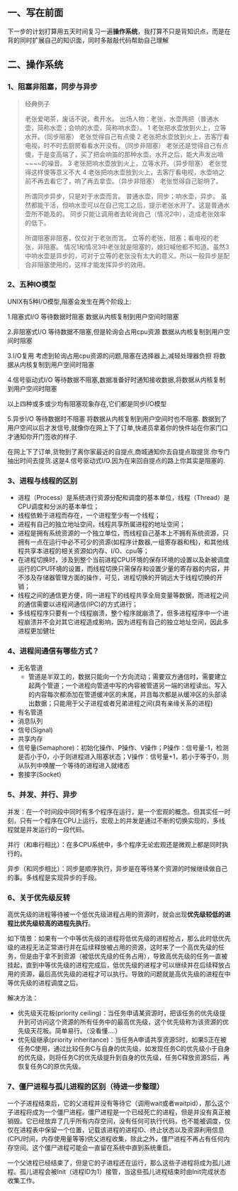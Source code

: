 ## 一、写在前面

下一步的计划打算用五天时间复习一遍**操作系统**，我打算不只是背知识点，而是在背的同时扩展自己的知识面，同时多敲敲代码帮助自己理解

## 二、操作系统

### 1、阻塞非阻塞，同步与异步

> 经典例子
>
> 老张爱喝茶，废话不说，煮开水。 出场人物：老张，水壶两把（普通水壶，简称水壶；会响的水壶，简称响水壶）。 1 老张把水壶放到火上，立等水开。（同步阻塞） 老张觉得自己有点傻 2 老张把水壶放到火上，去客厅看电视，时不时去厨房看看水开没有。（同步非阻塞） 老张还是觉得自己有点傻，于是变高端了，买了把会响笛的那种水壶。水开之后，能大声发出嘀~~~~的噪音。 3 老张把响水壶放到火上，立等水开。（异步阻塞） 老张觉得这样傻等意义不大 4 老张把响水壶放到火上，去客厅看电视，水壶响之前不再去看它了，响了再去拿壶。（异步非阻塞） 老张觉得自己聪明了。
>
> 所谓同步异步，只是对于水壶而言。 普通水壶，同步；响水壶，异步。 虽然都能干活，但响水壶可以在自己完工之后，提示老张水开了。这是普通水壶所不能及的。 同步只能让调用者去轮询自己（情况2中），造成老张效率的低下。
>
> 所谓阻塞非阻塞，仅仅对于老张而言。 立等的老张，阻塞；看电视的老张，非阻塞。 情况1和情况3中老张就是阻塞的，媳妇喊他都不知道。虽然3中响水壶是异步的，可对于立等的老张没有太大的意义。所以一般异步是配合非阻塞使用的，这样才能发挥异步的效用。



### 2、五种IO模型

UNIX有5种I/O模型,阻塞会发生在两个阶段上:

1.阻塞式I/O 等待数据时阻塞 数据从内核复制到用户空间时阻塞 

2.非阻塞式I/O 等待数据不阻塞,但是轮询会占用cpu资源 数据从内核复制到用户空间时阻塞 

3.I/O复用 考虑到轮询占用cpu资源的问题,阻塞在选择器上,减轻处理器负担 将数据从内核复制到用户空间时阻塞

4.信号驱动式I/O 等待数据不阻塞,数据准备好时通知接收数据,将数据从内核复制到用户空间时阻塞

以上四种或多或少均有阻塞现象存在,它们都是同步I/O模型

5.异步I/O 等待数据时不阻塞 将数据从内核复制到用户空间时也不阻塞. 数据到了用户空间以后才发信号,就像你在网上下了订单,快递员拿着你的快件站在你家门口才通知你开门签收的样子.

在网上下了订单,货物到了离你家最近的自提点,商城通知你去自提点取提货.你专门抽出时间去提货.这是4.信号驱动式I/O.因为在来回自提点的路上你其实是阻塞的.

### 3、进程与线程的区别

- 进程（Process）是系统进行资源分配和调度的基本单位，线程（Thread）是CPU调度和分派的基本单位；
- 线程依赖于进程而存在，一个进程至少有一个线程；
- 进程有自己的独立地址空间，线程共享所属进程的地址空间；
- 进程是拥有系统资源的一个独立单位，而线程自己基本上不拥有系统资源，只拥有一点在运行中必不可少的资源(如程序计数器,一组寄存器和栈)，和其他线程共享本进程的相关资源如内存、I/O、cpu等；
- 在进程切换时，涉及到整个当前进程CPU环境的保存环境的设置以及新被调度运行的CPU环境的设置，而线程切换只需保存和设置少量的寄存器的内容，并不涉及存储器管理方面的操作，可见，进程切换的开销远大于线程切换的开销；
- 线程之间的通信更方便，同一进程下的线程共享全局变量等数据，而进程之间的通信需要以进程间通信(IPC)的方式进行；
- 多线程程序只要有一个线程崩溃，整个程序就崩溃了，但多进程程序中一个进程崩溃并不会对其它进程造成影响，因为进程有自己的独立地址空间，因此多进程更加健壮

### 4、进程间通信有哪些方式？

- 无名管道
  - 管道是半双工的，数据只能向一个方向流动；需要双方通信时，需要建立起两个管道；一个进程向管道中写的内容被管道另一端的进程读出。写入的内容每次都添加在管道缓冲区的末尾，并且每次都是从缓冲区的头部读出数据；只能用于父子进程或者兄弟进程之间(具有亲缘关系的进程)
- 有名管道
- 消息队列
- 信号(Signal)
- 共享内存
- 信号量(Semaphore)：初始化操作、P操作、V操作；P操作：信号量-1，检测是否小于0，小于则进程进入阻塞状态；V操作：信号量+1，若小于等于0，则从队列中唤醒一个等待的进程进入就绪态
- 套接字(Socket)

### 5、并发、并行、异步

并发：在一个时间段中同时有多个程序在运行，是一个宏观的概念。但其实任一时刻，只有一个程序在CPU上运行，宏观上的并发是通过不断的切换实现的，多线程就是并发运行的一段代码。

并行（和串行相比）：在多CPU系统中，多个程序无论宏观还是微观上都是同时执行的。

异步（和同步相比）：同步是顺序执行，异步是在等待某个资源的时候继续做自己的事。多线程是实现异步的手段。

### 6、关于优先级反转

高优先级的进程等待被一个低优先级进程占用的资源时，就会出现**优先级较低的进程比优先级较高的进程先执行**。

如下情景：如果有一个中等优先级的进程将低优先级的进程抢占，那么此时低优先级的进程无法正常进行并在后续释放被占用的资源，这时来了一个高优先级的任务，但是由于拿不到资源（被低优先级的任务占用），导致高优先级的任务一直被挂起，直到中等优先级的进程完成后，低优先级的进程才可以继续并在后续释放占用的资源，最后高优先级的进程才可以执行。导致的问题就是高优先级的进程在中等优先级的进程调度之后。

解决方法：

- 优先级天花板(priority ceiling)：当任务申请某资源时，把该任务的优先级提升到可访问这个资源的所有任务中的最高优先级，这个优先级称为该资源的优先级天花板。简单易行。（没看懂....）
- 优先级继承(priority inheritance)：当任务A申请共享资源S时，如果S正在被任务C使用，通过比较任务C与自身的优先级，如发现任务C的优先级小于自身的优先级，则将任务C的优先级提升到自身的优先级，任务C释放资源S后，再恢复任务C的原优先级。

### 7、僵尸进程与孤儿进程的区别（待进一步整理）

一个子进程结束后，它的父进程并没有等待它（调用wait或者waitpid），那么这个子进程将成为一个僵尸进程。僵尸进程是一个已经死亡的进程，但是并没有真正被销毁。它已经放弃了几乎所有内存空间，没有任何可执行代码，也不能被调度，仅仅在进程表中保留一个位置，记载该进程的进程ID、终止状态以及资源利用信息(CPU时间，内存使用量等等)供父进程收集，除此之外，僵尸进程不再占有任何内存空间。这个僵尸进程可能会一直留在系统中直到系统重启。

一个父进程已经结束了，但是它的子进程还在运行，那么这些子进程将成为孤儿进程。孤儿进程会被Init（进程ID为1）接管，当这些孤儿进程结束时由Init完成状态收集工作。

